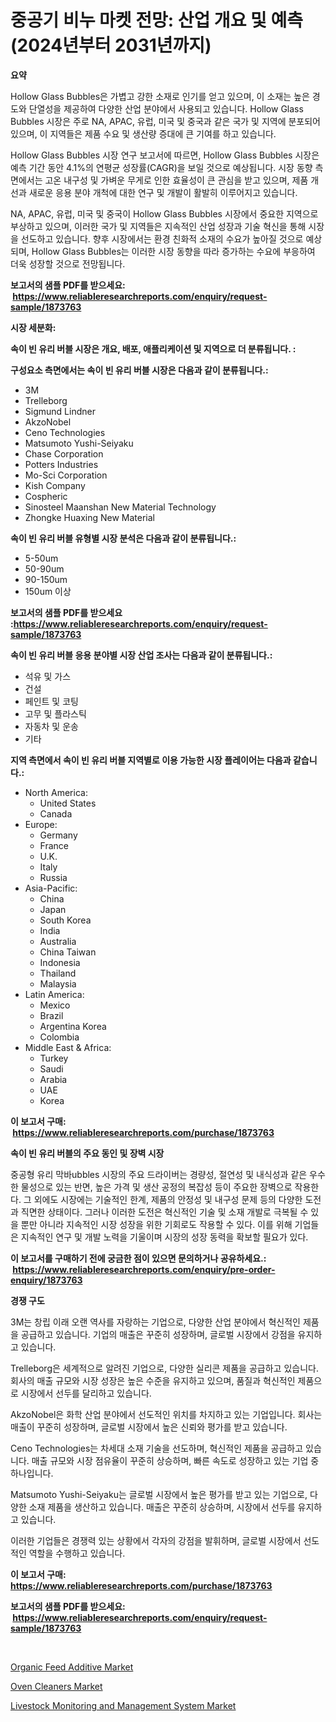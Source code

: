<p><h1>중공기 비누 마켓 전망: 산업 개요 및 예측 (2024년부터 2031년까지)</h1></p><p><strong>요약</strong></p>
<p><p>Hollow Glass Bubbles은 가볍고 강한 소재로 인기를 얻고 있으며, 이 소재는 높은 경도와 단열성을 제공하여 다양한 산업 분야에서 사용되고 있습니다. Hollow Glass Bubbles 시장은 주로 NA, APAC, 유럽, 미국 및 중국과 같은 국가 및 지역에 분포되어 있으며, 이 지역들은 제품 수요 및 생산량 증대에 큰 기여를 하고 있습니다.</p><p>Hollow Glass Bubbles 시장 연구 보고서에 따르면, Hollow Glass Bubbles 시장은 예측 기간 동안 4.1%의 연평균 성장률(CAGR)을 보일 것으로 예상됩니다. 시장 동향 측면에서는 고온 내구성 및 가벼운 무게로 인한 효율성이 큰 관심을 받고 있으며, 제품 개선과 새로운 응용 분야 개척에 대한 연구 및 개발이 활발히 이루어지고 있습니다.</p><p>NA, APAC, 유럽, 미국 및 중국이 Hollow Glass Bubbles 시장에서 중요한 지역으로 부상하고 있으며, 이러한 국가 및 지역들은 지속적인 산업 성장과 기술 혁신을 통해 시장을 선도하고 있습니다. 향후 시장에서는 환경 친화적 소재의 수요가 높아질 것으로 예상되며, Hollow Glass Bubbles는 이러한 시장 동향을 따라 증가하는 수요에 부응하여 더욱 성장할 것으로 전망됩니다.</p></p>
<p><strong>보고서의 샘플 PDF를 받으세요: &nbsp;<a href="https://www.reliableresearchreports.com/enquiry/request-sample/1873763">https://www.reliableresearchreports.com/enquiry/request-sample/1873763</a></strong></p>
<p><strong>시장 세분화:</strong></p>
<p><strong> 속이 빈 유리 버블 시장은 개요, 배포, 애플리케이션 및 지역으로 더 분류됩니다. :</strong></p>
<p><strong>구성요소 측면에서는 속이 빈 유리 버블 시장은 다음과 같이 분류됩니다.:</strong></p>
<p><ul><li>3M</li><li>Trelleborg</li><li>Sigmund Lindner</li><li>AkzoNobel</li><li>Ceno Technologies</li><li>Matsumoto Yushi-Seiyaku</li><li>Chase Corporation</li><li>Potters Industries</li><li>Mo-Sci Corporation</li><li>Kish Company</li><li>Cospheric</li><li>Sinosteel Maanshan New Material Technology</li><li>Zhongke Huaxing New Material</li></ul></p>
<p><strong> 속이 빈 유리 버블 유형별 시장 분석은 다음과 같이 분류됩니다.:</strong></p>
<p><ul><li>5-50um</li><li>50-90um</li><li>90-150um</li><li>150um 이상</li></ul></p>
<p><strong>보고서의 샘플 PDF를 받으세요 :<a href="https://www.reliableresearchreports.com/enquiry/request-sample/1873763">https://www.reliableresearchreports.com/enquiry/request-sample/1873763</a></strong></p>
<p><strong> 속이 빈 유리 버블 응용 분야별 시장 산업 조사는 다음과 같이 분류됩니다.:</strong></p>
<p><ul><li>석유 및 가스</li><li>건설</li><li>페인트 및 코팅</li><li>고무 및 플라스틱</li><li>자동차 및 운송</li><li>기타</li></ul></p>
<p><strong>지역 측면에서 속이 빈 유리 버블 지역별로 이용 가능한 시장 플레이어는 다음과 같습니다.:</strong></p>
<p><ul>
    <li>
        North America:
        <ul>
            <li>United States</li>
            <li>Canada</li>
        </ul>
    </li>
    <li>
        Europe:
        <ul>
            <li>Germany</li>
            <li>France</li>
            <li>U.K.</li>
            <li>Italy</li>
            <li>Russia</li>
        </ul>
    </li>
    <li>
        Asia-Pacific:
        <ul>
            <li>China</li>
            <li>Japan</li>
            <li>South Korea</li>
            <li>India</li>
            <li>Australia</li>
            <li>China Taiwan</li>
            <li>Indonesia</li>
            <li>Thailand</li>
            <li>Malaysia</li>
        </ul>
    </li>
    <li>
        Latin America:
        <ul>
            <li>Mexico</li>
            <li>Brazil</li>
            <li>Argentina Korea</li>
            <li>Colombia</li>
        </ul>
    </li>
    <li>
        Middle East & Africa:
        <ul>
            <li>Turkey</li>
            <li>Saudi</li>
            <li>Arabia</li>
            <li>UAE</li>
            <li>Korea</li>
        </ul>
    </li>
    </ul></p>
<p><strong>이 보고서 구매: &nbsp;<a href="https://www.reliableresearchreports.com/purchase/1873763">https://www.reliableresearchreports.com/purchase/1873763</a></strong></p>
<p><strong>속이 빈 유리 버블의 주요 동인 및 장벽 시장</strong></p>
<p><p>중공형 유리 막바ubbles 시장의 주요 드라이버는 경량성, 절연성 및 내식성과 같은 우수한 물성으로 있는 반면, 높은 가격 및 생산 공정의 복잡성 등이 주요한 장벽으로 작용한다. 그 외에도 시장에는 기술적인 한계, 제품의 안정성 및 내구성 문제 등의 다양한 도전과 직면한 상태이다. 그러나 이러한 도전은 혁신적인 기술 및 소재 개발로 극복될 수 있을 뿐만 아니라 지속적인 시장 성장을 위한 기회로도 작용할 수 있다. 이를 위해 기업들은 지속적인 연구 및 개발 노력을 기울이며 시장의 성장 동력을 확보할 필요가 있다.</p></p>
<p><strong>이 보고서를 구매하기 전에 궁금한 점이 있으면 문의하거나 공유하세요.: &nbsp;<a href="https://www.reliableresearchreports.com/enquiry/pre-order-enquiry/1873763">https://www.reliableresearchreports.com/enquiry/pre-order-enquiry/1873763</a></strong></p>
<p><strong>경쟁 구도</strong></p>
<p><p>3M는 창립 이래 오랜 역사를 자랑하는 기업으로, 다양한 산업 분야에서 혁신적인 제품을 공급하고 있습니다. 기업의 매출은 꾸준히 성장하며, 글로벌 시장에서 강점을 유지하고 있습니다.</p><p>Trelleborg은 세계적으로 알려진 기업으로, 다양한 실리콘 제품을 공급하고 있습니다. 회사의 매출 규모와 시장 성장은 높은 수준을 유지하고 있으며, 품질과 혁신적인 제품으로 시장에서 선두를 달리하고 있습니다.</p><p>AkzoNobel은 화학 산업 분야에서 선도적인 위치를 차지하고 있는 기업입니다. 회사는 매출이 꾸준히 성장하며, 글로벌 시장에서 높은 신뢰와 평가를 받고 있습니다.</p><p>Ceno Technologies는 차세대 소재 기술을 선도하며, 혁신적인 제품을 공급하고 있습니다. 매출 규모와 시장 점유율이 꾸준히 상승하며, 빠른 속도로 성장하고 있는 기업 중 하나입니다.</p><p>Matsumoto Yushi-Seiyaku는 글로벌 시장에서 높은 평가를 받고 있는 기업으로, 다양한 소재 제품을 생산하고 있습니다. 매출은 꾸준히 상승하며, 시장에서 선두를 유지하고 있습니다.</p><p>이러한 기업들은 경쟁력 있는 상황에서 각자의 강점을 발휘하며, 글로벌 시장에서 선도적인 역할을 수행하고 있습니다.</p></p>
<p><strong>이 보고서 구매: &nbsp; <a href="https://www.reliableresearchreports.com/purchase/1873763">https://www.reliableresearchreports.com/purchase/1873763</a></strong></p>
<p><strong>보고서의 샘플 PDF를 받으세요: &nbsp;<a href="https://www.reliableresearchreports.com/enquiry/request-sample/1873763">https://www.reliableresearchreports.com/enquiry/request-sample/1873763</a></strong><strong></strong></p>
<p>&nbsp;</p>
<p><p><a href="https://valiant-lunge-8fe.notion.site/Organic-Feed-Additive-Market-Provides-Detailed-Segmentation-of-this-Market-based-on-Type-Applicatio-25d273c9b313492b8b8eea3a9f7d483b">Organic Feed Additive Market</a></p><p><a href="https://github.com/Hazelklievgspy6vdcsmu106w/Market-Research-Report-List-1/blob/main/oven-cleaners-market.md">Oven Cleaners Market</a></p><p><a href="https://picayune-night-cbd.notion.site/Livestock-Monitoring-and-Management-System-Market-Research-Report-Provides-Critical-Insights-that-ca-c7626fbc20cc4e218d8090193b6a8c5a">Livestock Monitoring and Management System Market</a></p></p>